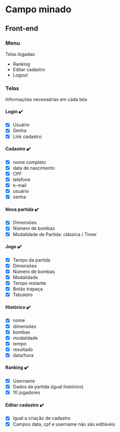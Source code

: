 # Campo minado

## Front-end

### Menu

Telas logadas:

- Ranking
- Editar cadastro
- Logout

### Telas

Informações necessárias em cada tela

#### Login :heavy_check_mark:
- [x] Usuário
- [x] Senha
- [x] Link cadastro

#### Cadastro :heavy_check_mark:
- [x] nome completo
- [x] data de nascimento
- [x] CPF
- [x] telefone
- [x] e-mail
- [x] usuário
- [x] senha

#### Nova partida :heavy_check_mark:
- [x] Dimensões
- [x] Número de bombas
- [x] Modalidade de Partida: clássica / Timer

#### Jogo :heavy_check_mark:
- [x] Tempo da partida
- [x] Dimensões
- [x] Número de bombas
- [x] Modalidade
- [x] Tempo restante
- [x] Botão trapaça
- [x] Tabuleiro

#### Histórico :heavy_check_mark:
- [x] nome
- [x] dimensões
- [x] bombas
- [x] modalidade
- [x] tempo
- [x] resultado
- [x] data/hora

#### Ranking :heavy_check_mark:
- [x] Username
- [x] Dados da partida (igual histórico)
- [x] 10 jogadores

#### Editar cadastro :heavy_check_mark:
- [x] Igual a criação de cadastro
- [x] Campos data, cpf e username não são editáveis

